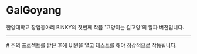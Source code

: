# GalGoyang
한양대학교 창업동아리 BINKY의 첫번째 작품 '고양이는 갈고양'의 알파 버전입니다.
<hr/>
# 주의
프로젝트를 받은 후에 UI씬을 열고 테스트를 해야 정상적으로 작동됩니다.
